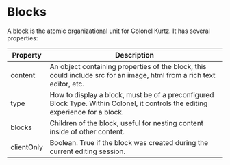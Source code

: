 # Blocks

A block is the atomic organizational unit for Colonel Kurtz. It has
several properties:

| Property   | Description                                                                                                                    |
| ---------- | ------------------------------------------------------------------------------------------------------------------------------ |
| content    | An object containing properties of the block, this could include src for an image, html from a rich text editor, etc.          |
| type       | How to display a block, must be of a preconfigured Block Type. Within Colonel, it controls the editing experience for a block. |
| blocks     | Children of the block, useful for nesting content inside of other content.                                                     |
| clientOnly | Boolean. True if the block was created during the current editing session.                                                     |
